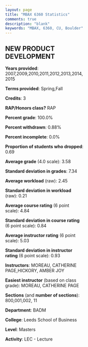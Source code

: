 ```yaml
---
layout: page
title: "MBAX 6360 Statistics"
comments: true
description: "blank"
keywords: "MBAX, 6360, CU, Boulder"
--- 
```

<head>
<script src="https://ajax.googleapis.com/ajax/libs/jquery/2.1.3/jquery.min.js"></script>
<script src="https://dl.dropboxusercontent.com/s/pc42nxpaw1ea4o9/highcharts.js?dl=0"></script>
<!-- <script src="../assets/js/highcharts.js"></script> -->
<style type="text/css">@font-face {
	font-family: "Bebas Neue";
	src: url(https://www.filehosting.org/file/details/544349/BebasNeue%20Regular.otf) format("opentype");
	}
	h1.Bebas { 
		font-family: "Bebas Neue", Verdana, Tahoma;
	}
</style>
</head>
<body>
	<div id="container" style="float: right; width: 45%; height: 88%; margin-left: 2.5%; margin-right: 2.5%;"></div>
	<script language="JavaScript">
		$(document).ready(function() {
		var chart = {type: 'column'};
		var title = {text: 'Grade Distribution'};
		var xAxis = {categories: ['A','B','C','D','F'],crosshair: true};
		var yAxis = {min: 0,title: {text: 'Percentage'}};
		var tooltip = {headerFormat: '<center><b><span style="font-size:20px">{point.key}</span></b></center>',
		               pointFormat: '<td style="padding:0"><b>{point.y:.1f}%</b></td>',
		               footerFormat: '</table>',shared: true,useHTML: true};
		var plotOptions = {column: {pointPadding: 0.0,borderWidth: 0}};  
		var credits = {enabled: false};var series= [{name: 'Percent',data: [63.64,35.66,0.7,0.0,0.0,]}];
		var json = {};
		json.chart = chart;
		json.title = title;
		json.tooltip = tooltip;
		json.xAxis = xAxis;
		json.yAxis = yAxis;  
		json.series = series;
		json.plotOptions = plotOptions;  
		json.credits = credits;
		$('#container').highcharts(json);
	});
	</script>
</body>
			   
## NEW PRODUCT DEVELOPMENT

**Years provided**: 2007,2009,2010,2011,2012,2013,2014,2015

**Terms provided**: Spring,Fall

**Credits**: 3

**RAP/Honors class?** RAP

**Percent grade**: 100.0%

**Percent withdrawn**: 0.88%

**Percent incomplete**: 0.0%

**Proportion of students who dropped**: 0.69

**Average grade** (4.0 scale): 3.58

**Standard deviation in grades**: 7.34

**Average workload** (raw): 2.45

**Standard deviation in workload** (raw): 0.21

**Average course rating** (6 point scale): 4.84

**Standard deviation in course rating** (6 point scale): 0.84

**Average instructor rating** (6 point scale): 5.03

**Standard deviation in instructor rating** (6 point scale): 0.93

**Instructors**: MOREAU, CATHERINE PAGE,HICKORY, AMBER JOY

**Easiest instructor** (based on class grade): MOREAU, CATHERINE PAGE

**Sections** (and **number of sections**): 800,001,002, 11

**Department**: BADM

**College**: Leeds School of Business

**Level**: Masters

**Activity**: LEC - Lecture